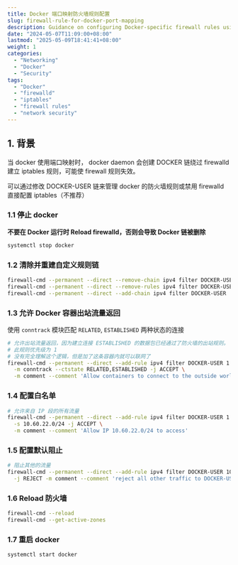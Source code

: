 ```yaml
---
title: Docker 端口映射防火墙规则配置
slug: firewall-rule-for-docker-port-mapping
description: Guidance on configuring Docker-specific firewall rules using firewalld and iptables, including stopping Docker, creating custom chains, and setting default rules.
date: "2024-05-07T11:09:00+08:00"
lastmod: "2025-05-09T18:41:41+08:00"
weight: 1
categories:
  - "Networking"
  - "Docker"
  - "Security"
tags:
  - "Docker"
  - "firewalld"
  - "iptables"
  - "firewall rules"
  - "network security"
---
```


<!-- markdown-front-matter -->

## 1. 背景

当 docker 使用端口映射时， docker daemon 会创建 DOCKER 链绕过 firewalld 建立 iptables 规则，可能使 firewall 规则失效。

可以通过修改 DOCKER-USER 链来管理 docker 的防火墙规则或禁用 firewalld 直接配置 iptables（不推荐）

### 1.1 停止 docker

**不要在 Docker 运行时 Reload firewalld，否则会导致 Docker 链被删除**

```sh
systemctl stop docker
```

### 1.2 清除并重建自定义规则链

```sh
firewall-cmd --permanent --direct --remove-chain ipv4 filter DOCKER-USER
firewall-cmd --permanent --direct --remove-rules ipv4 filter DOCKER-USER
firewall-cmd --permanent --direct --add-chain ipv4 filter DOCKER-USER
```

### 1.3 允许 Docker 容器出站流量返回

使用 `conntrack` 模块匹配 `RELATED`, `ESTABLISHED` 两种状态的连接

```sh
# 允许出站流量返回，因为建立连接 ESTABLISHED 的数据包已经通过了防火墙的出站规则。
# 此规则优先级为 1
# 没有完全理解这个逻辑，但是加了这条容器内就可以联网了
firewall-cmd --permanent --direct --add-rule ipv4 filter DOCKER-USER 1 \
  -m conntrack --ctstate RELATED,ESTABLISHED -j ACCEPT \
  -m comment --comment 'Allow containers to connect to the outside world'
```

### 1.4 配置白名单

```sh
# 允许来自 IP 段的所有流量
firewall-cmd --permanent --direct --add-rule ipv4 filter DOCKER-USER 1 \
  -s 10.60.22.0/24 -j ACCEPT \
  -m comment --comment 'Allow IP 10.60.22.0/24 to access'
```

### 1.5 配置默认阻止

```sh
# 阻止其他的流量
firewall-cmd --permanent --direct --add-rule ipv4 filter DOCKER-USER 10 \
  -j REJECT -m comment --comment 'reject all other traffic to DOCKER-USER'
```

### 1.6 Reload 防火墙

```sh
firewall-cmd --reload
firewall-cmd --get-active-zones
```

### 1.7 重启 docker

```sh
systemctl start docker
```

